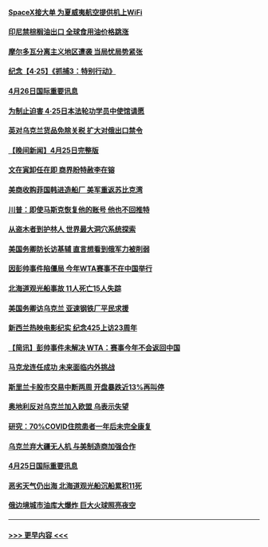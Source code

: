 #### [SpaceX接大单 为夏威夷航空提供机上WiFi](../pages/prog202/a103410416.md?t=04262101) 
#### [印尼禁棕榈油出口 全球食用油价格跳涨](../pages/prog202/a103410426.md?t=04262101) 
#### [摩尔多瓦分离主义地区遭袭 当局忧局势紧张](../pages/prog202/a103410430.md?t=04262101) 
#### [纪念【4·25】《抓捕3：特别行动》](../pages/prog202/a103410352.md?t=04262101) 
#### [4月26日国际重要讯息](../pages/prog202/a103410329.md?t=04262101) 
#### [为制止迫害 4·25日本法轮功学员中使馆请愿](../pages/prog202/a103410339.md?t=04262101) 
#### [英对乌克兰货品免除关税 扩大对俄出口禁令](../pages/prog202/a103410170.md?t=04262101) 
#### [【晚间新闻】4月25日完整版](../pages/prog202/a103410085.md?t=04262101) 
#### [文在寅卸任在即 商界盼特赦李在镕](../pages/prog202/a103410161.md?t=04262101) 
#### [美商收购菲国韩进造船厂 美军重返苏比克湾](../pages/prog202/a103410094.md?t=04262101) 
#### [川普：即使马斯克恢复他的账号 他也不回推特](../pages/prog202/a103410067.md?t=04262101) 
#### [从盗木者到护林人 世界最大洞穴系统探索](../pages/prog202/a103409942.md?t=04262101) 
#### [美国务卿防长访基辅 直言想看到俄军力被削弱](../pages/prog202/a103409981.md?t=04262101) 
#### [因彭帅事件陷僵局 今年WTA赛事不在中国举行](../pages/prog202/a103409908.md?t=04262101) 
#### [北海道观光船事故 11人死亡15人失踪](../pages/prog202/a103409647.md?t=04262101) 
#### [美国务卿访乌克兰 亚速钢铁厂平民求援](../pages/prog202/a103409683.md?t=04262101) 
#### [新西兰热映电影纪实 纪念425上访23周年](../pages/prog202/a103409599.md?t=04262101) 
#### [【简讯】彭帅事件未解决 WTA：赛事今年不会返回中国](../pages/prog202/a103409651.md?t=04262101) 
#### [马克龙连任成功 未来面临内外挑战](../pages/prog202/a103409730.md?t=04262101) 
#### [斯里兰卡股市交易中断两周 开盘暴跌近13%再叫停](../pages/prog202/a103409627.md?t=04262101) 
#### [奥地利反对乌克兰加入欧盟 乌表示失望](../pages/prog202/a103409479.md?t=04262101) 
#### [研究：70%COVID住院患者一年后未完全康复](../pages/prog202/a103409456.md?t=04262101) 
#### [乌克兰弃大疆无人机 与美制造商加强合作](../pages/prog202/a103409435.md?t=04262101) 
#### [4月25日国际重要讯息](../pages/prog202/a103409355.md?t=04262101) 
#### [恶劣天气仍出海 北海道观光船沉船累积11死](../pages/prog202/a103409303.md?t=04262101) 
#### [俄边境城市油库大爆炸 巨大火球照亮夜空](../pages/prog202/a103409294.md?t=04262101) 

----
#### [ >>> 更早内容 <<< ](../indexes/prog202-earlier.md)
